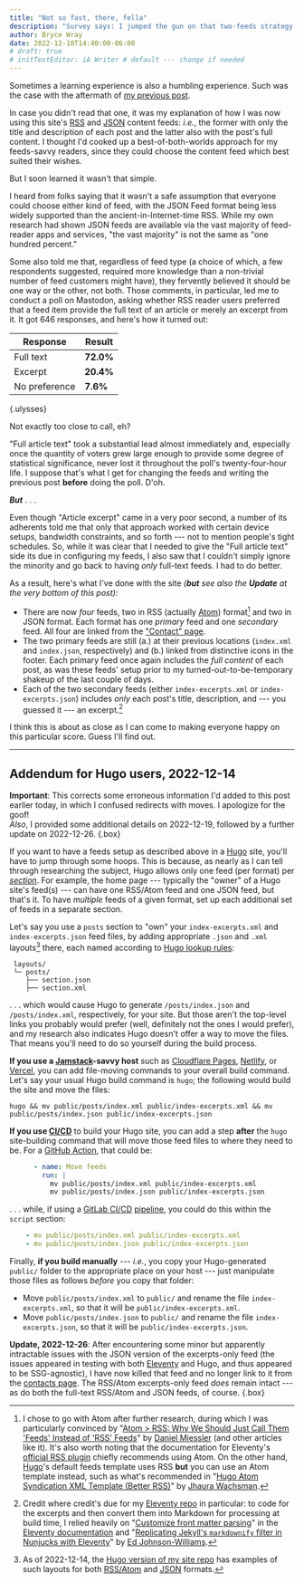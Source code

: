 ```yaml
---
title: "Not so fast, there, fella"
description: "Survey says: I jumped the gun on that two-feeds strategy I mentioned in the previous post."
author: Bryce Wray
date: 2022-12-10T14:40:00-06:00
# draft: true
# initTextEditor: iA Writer # default --- change if needed
---
```


Sometimes a learning experience is also a humbling experience. Such was the case with the aftermath of [my previous post](/posts/2022/12/why-have-both-rss-json-feeds/).
<!--more-->

In case you didn't read that one, it was my explanation of how I was now using this site's [RSS](https://www.rssboard.org/rss-specification) and [JSON](https://jsonfeed.org/) content feeds: *i.e.*, the former with only the title and description of each post and the latter also with the post's full content. I thought I'd cooked up a best-of-both-worlds approach for my feeds-savvy readers, since they could choose the content feed which best suited their wishes.

But I soon learned it wasn't that simple.

I heard from folks saying that it wasn't a safe assumption that everyone could choose either kind of feed, with the JSON Feed format being less widely supported than the ancient-in-Internet-time RSS. While my own research had shown JSON feeds are available via the vast majority of feed-reader apps and services, "the vast majority" is not the same as "one hundred percent."

Some also told me that, regardless of feed type (a choice of which, a few respondents suggested, required more knowledge than a non-trivial number of feed customers might have), they fervently believed it should be one way or the other, not both. Those comments, in particular, led me to conduct a poll on Mastodon, asking whether RSS reader users preferred that a feed item provide the full text of an article or merely an excerpt from it. It got 646 responses, and here's how it turned out:

| Response       | Result |
| --------- | --------------------- |
| Full text | **72.0%**                   |
| Excerpt   | **20.4%**                 |
| No preference | **7.6%** |
{.ulysses}

<!--
https://fosstodon.org/@BryceWrayTX/109485575488763076
Final results:
- Full article text: 72.0% (screen: 72%)
- Article excerpt:   20.4% (screen: 20%)
- No preference:      7.6% (screen:  8%)
Total votes: 646 people
-->

Not exactly too close to call, eh?

"Full article text" took a substantial lead almost immediately and, especially once the quantity of voters grew large enough to provide some degree of statistical significance, never lost it throughout the poll's twenty-four-hour life. I suppose that's what I get for changing the feeds and writing the previous post **before** doing the poll. D'oh.

***But*** . . .

Even though "Article excerpt" came in a very poor second, a number of its adherents told me that only that approach worked with certain device setups, bandwidth constraints, and so forth --- not to mention people's tight schedules. So, while it was clear that I needed to give the "Full article text" side its due in configuring my feeds, I also saw that I couldn't simply ignore the minority and go back to having *only* full-text feeds. I had to do better.

As a result, here's what I've done with the site *(**but** see also the **Update** at the very bottom of this post)*:

- There are now *four* feeds, two in RSS (actually [Atom](https://en.wikipedia.org/wiki/Atom_(web_standard))) format[^Atom] and two in JSON format. Each format has one *primary* feed and one *secondary* feed. All four are linked from the ["Contact" page](/contact/).
- The two primary feeds are still (a.) at their previous locations (`index.xml` and `index.json`, respectively) and (b.) linked from distinctive icons in the footer. Each primary feed once again includes the *full content* of each post, as was these feeds' setup prior to my turned-out-to-be-temporary shakeup of the last couple of days.
- Each of the two secondary feeds (either `index-excerpts.xml` or `index-excerpts.json`) includes *only* each post's title, description, and --- you guessed it --- an excerpt.[^credit]

[^Atom]: I chose to go with Atom after further research, during which I was particularly convinced by "[Atom > RSS: Why We Should Just Call Them 'Feeds' Instead of 'RSS' Feeds](https://danielmiessler.com/blog/atom-rss-why-we-should-just-call-them-feeds-instead-of-rss-feeds/)" by [Daniel Miessler](https://danielmiessler.com/) (and other articles like it). It's also worth noting that the documentation for Eleventy's [official RSS plugin](https://www.11ty.dev/docs/plugins/rss/) chiefly recommends using Atom. On the other hand, [Hugo](https://gohugo.io)'s default feeds template uses RSS **but** you can use an Atom template instead, such as what's recommended in "[Hugo Atom Syndication XML Template (Better RSS)](https://www.jhaurawachsman.com/hugo-atom-syndication-xml-template/)" by [Jhaura Wachsman](https://www.jhaurawachsman.com/).

[^credit]: Credit where credit's due for my [Eleventy repo](https://github.com/brycewray/eleventy_site) in particular: to code for the excerpts and then convert them into Markdown for processing at build time, I relied heavily on "[Customize front matter parsing](https://www.11ty.dev/docs/data-frontmatter-customize/)" in the [Eleventy documentation](https://11ty.dev/docs/) and "[Replicating Jekyll's `markdownify` filter in Nunjucks with Eleventy](https://edjohnsonwilliams.co.uk/blog/2019-05-04-replicating-jekylls-markdownify-filter-in-nunjucks-with-eleventy/)" by [Ed Johnson-Williams](https://edjohnsonwilliams.co.uk/).

I think this is about as close as I can come to making everyone happy on this particular score. Guess I'll find out.

----

## Addendum for Hugo users, 2022-12-14

**Important**: This corrects some erroneous information I'd added to this post earlier today, in which I confused redirects with moves. I apologize for the goof!\
*Also*, I provided some additional details on 2022-12-19, followed by a further update on 2022-12-26.
{.box}

If you want to have a feeds setup as described above in a [Hugo](https://gohugo.io) site, you'll have to jump through some hoops. This is because, as nearly as I can tell through researching the subject, Hugo allows only one feed (per format) per *[section](https://gohugo.io/content-management/sections/)*. For example, the home page --- typically the "owner" of a Hugo site's feed(s) --- can have one RSS/Atom feed and one JSON feed, but that's it. To have *multiple* feeds of a given format, set up each additional set of feeds in a separate section.

Let's say you use a `posts` section to "own" your `index-excerpts.xml` and `index-excerpts.json` feed files, by adding appropriate `.json` and `.xml` layouts[^excerptExamples] there, each named according to [Hugo lookup rules](https://gohugo.io/templates/lookup-order/#examples-layout-lookup-for-section-pages):

[^excerptExamples]: As of 2022-12-14, the [Hugo version of my site repo](https://github.com/brycewray/hugo_site) has examples of such layouts for both [RSS/Atom](https://github.com/brycewray/hugo_site/blob/main/layouts/posts/section.xml) and [JSON](https://github.com/brycewray/hugo_site/blob/main/layouts/posts/section.json) formats.

```plaintext
 layouts/
 └─ posts/
    ├── section.json
    ├── section.xml
```

. . . which would cause Hugo to generate `/posts/index.json` and `/posts/index.xml`, respectively, for your site. But those aren't the top-level links you probably would prefer (well, definitely not the ones I would prefer), and my research also indicates Hugo doesn't offer a way to move the files. That means you'll need to do so yourself during the build process.

**If you use a [Jamstack](https://jamstack.org)-savvy host** such as [Cloudflare Pages](https://pages.cloudflare.com), [Netlify](https://netlify.com), or [Vercel](https://vercel.com), you can add file-moving commands to your overall build command. Let's say your usual Hugo build command is `hugo`; the following would build the site and move the files:

```plaintext
hugo && mv public/posts/index.xml public/index-excerpts.xml && mv public/posts/index.json public/index-excerpts.json
```

**If you use [CI/CD](https://www.infoworld.com/article/3271126/what-is-cicd-continuous-integration-and-continuous-delivery-explained.html)** to build your Hugo site, you can add a step **after** the `hugo` site-building command that will move those feed files to where they need to be. For a [GitHub Action](https://github.com/features/actions/), that could be:

```yml
      - name: Move feeds
        run: |
          mv public/posts/index.xml public/index-excerpts.xml
          mv public/posts/index.json public/index-excerpts.json
```

. . . while, if using a [GitLab CI/CD](https://docs.gitlab.com/ee/ci/) [pipeline](https://docs.gitlab.com/ee/ci/pipelines/), you could do this within the `script` section:

```yml
    - mv public/posts/index.xml public/index-excerpts.xml
    - mv public/posts/index.json public/index-excerpts.json
```

Finally, **if you build manually** --- *i.e.*, you copy your Hugo-generated `public/` folder to the appropriate place on your host --- just manipulate those files as follows *before* you copy that folder:

- Move `public/posts/index.xml` to `public/` and rename the file `index-excerpts.xml`, so that it will be `public/index-excerpts.xml`.
- Move `public/posts/index.json` to `public/` and rename the file `index-excerpts.json`, so that it will be `public/index-excerpts.json`.

**Update, 2022-12-26**: After encountering some minor but apparently intractable issues with the JSON version of the excerpts-only feed (the issues appeared in testing with both [Eleventy](https://11ty.dev) and Hugo, and thus appeared to be SSG-agnostic), I have now killed that feed and no longer link to it from the [contacts page](/contacts). The RSS/Atom excerpts-only feed *does* remain intact --- as do both the full-text RSS/Atom and JSON feeds, of course.
{.box}
